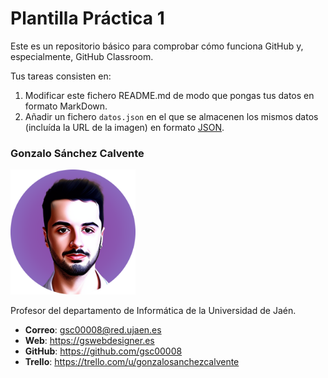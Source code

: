 # Plantilla Práctica 1
Este es un repositorio básico para comprobar cómo funciona GitHub y, especialmente, GitHub Classroom.

Tus tareas consisten en:
1) Modificar este fichero README.md de modo que pongas tus datos en formato MarkDown.
2) Añadir un fichero <code>datos.json</code> en el que se almacenen los mismos datos (incluída la URL de la imagen) en formato [JSON](https://es.wikipedia.org/wiki/JSON).

### Gonzalo Sánchez Calvente
<img src='/avatar.png' width='200px'>

Profesor del departamento de Informática de la Universidad de Jaén.
* **Correo**: gsc00008@red.ujaen.es
* **Web**: https://gswebdesigner.es
* **GitHub**: https://github.com/gsc00008
* **Trello**: https://trello.com/u/gonzalosanchezcalvente
